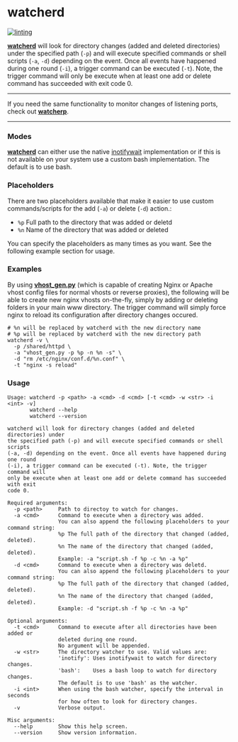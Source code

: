 # watcherd

[![linting](https://github.com/devilbox/watcherd/workflows/linting/badge.svg)](https://github.com/devilbox/watcherd/actions?query=workflow%3Alinting)

**[watcherd](https://github.com/devilbox/watcherp/blob/master/watcherd)** will look for directory changes (added and deleted directories) under the specified path (`-p`) and will execute specified commands or shell scripts (`-a`, `-d`) depending on the event.
Once all events have happened during one round (`-i`), a trigger command can be executed (`-t`).
Note, the trigger command will only be execute when at least one add or delete command has succeeded with exit code 0.

---

If you need the same functionality to monitor changes of listening ports, check out **[watcherp](https://github.com/devilbox/watcherp)**.

---

### Modes

**[watcherd](https://github.com/devilbox/watcherp/blob/master/watcherd)** can either use the native [inotifywait](https://linux.die.net/man/1/inotifywait) implementation or if this is not available on your system use a custom bash implementation. The default is to use bash.

### Placeholders

There are two placeholders available that make it easier to use custom commands/scripts for the add (`-a`) or delete (`-d`) action.:

* `%p` Full path to the directory that was added or deletd
* `%n` Name of the directory that was added or deleted

You can specify the placeholders as many times as you want. See the following example section for usage.

### Examples

By using **[vhost_gen.py](https://github.com/devilbox/vhost-gen)** (which is capable of creating Nginx or Apache vhost config files for normal vhosts or reverse proxies), the following will be able to create new nginx vhosts on-the-fly, simply by adding or deleting folders in your main www directory. The trigger command will simply force nginx to reload its configuration after directory changes occured.

```shell
# %n will be replaced by watcherd with the new directory name
# %p will be replaced by watcherd with the new directory path
watcherd -v \
  -p /shared/httpd \
  -a "vhost_gen.py -p %p -n %n -s" \
  -d "rm /etc/nginx/conf.d/%n.conf" \
  -t "nginx -s reload"
```

### Usage

```shell
Usage: watcherd -p <path> -a <cmd> -d <cmd> [-t <cmd> -w <str> -i <int> -v]
       watcherd --help
       watcherd --version

watcherd will look for directory changes (added and deleted directories) under
the specified path (-p) and will execute specified commands or shell scripts
(-a, -d) depending on the event. Once all events have happened during one round
(-i), a trigger command can be executed (-t). Note, the trigger command will
only be execute when at least one add or delete command has succeeded with exit
code 0.

Required arguments:
  -p <path>     Path to directoy to watch for changes.
  -a <cmd>      Command to execute when a directory was added.
                You can also append the following placeholders to your command string:
                %p The full path of the directory that changed (added, deleted).
                %n The name of the directory that changed (added, deleted).
                Example: -a "script.sh -f %p -c %n -a %p"
  -d <cmd>      Command to execute when a directory was deletd.
                You can also append the following placeholders to your command string:
                %p The full path of the directory that changed (added, deleted).
                %n The name of the directory that changed (added, deleted).
                Example: -d "script.sh -f %p -c %n -a %p"

Optional arguments:
  -t <cmd>      Command to execute after all directories have been added or
                deleted during one round.
                No argument will be appended.
  -w <str>      The directory watcher to use. Valid values are:
                'inotify': Uses inotifywait to watch for directory changes.
                'bash':    Uses a bash loop to watch for directory changes.
                The default is to use 'bash' as the watcher.
  -i <int>      When using the bash watcher, specify the interval in seconds
                for how often to look for directory changes.
  -v            Verbose output.

Misc arguments:
  --help        Show this help screen.
  --version     Show version information.
```

